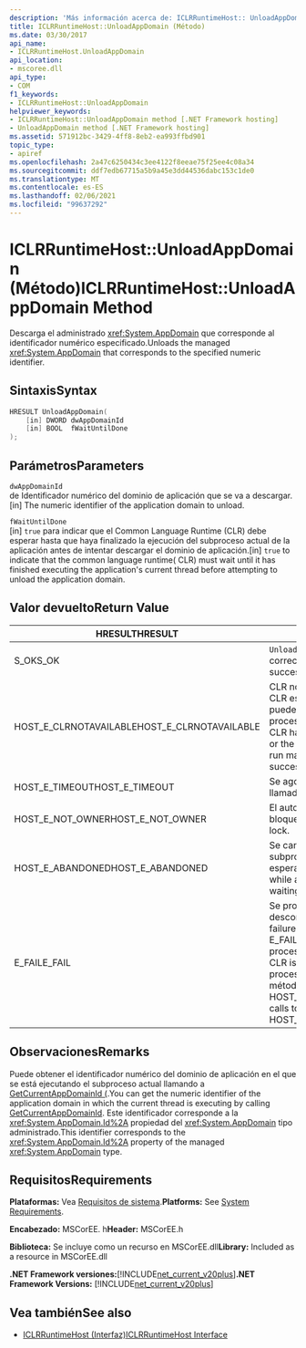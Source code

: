 ```yaml
---
description: 'Más información acerca de: ICLRRuntimeHost:: UnloadAppDomain ((método)'
title: ICLRRuntimeHost::UnloadAppDomain (Método)
ms.date: 03/30/2017
api_name:
- ICLRRuntimeHost.UnloadAppDomain
api_location:
- mscoree.dll
api_type:
- COM
f1_keywords:
- ICLRRuntimeHost::UnloadAppDomain
helpviewer_keywords:
- ICLRRuntimeHost::UnloadAppDomain method [.NET Framework hosting]
- UnloadAppDomain method [.NET Framework hosting]
ms.assetid: 571912bc-3429-4ff8-8eb2-ea993ffbd901
topic_type:
- apiref
ms.openlocfilehash: 2a47c6250434c3ee4122f8eeae75f25ee4c08a34
ms.sourcegitcommit: ddf7edb67715a5b9a45e3dd44536dabc153c1de0
ms.translationtype: MT
ms.contentlocale: es-ES
ms.lasthandoff: 02/06/2021
ms.locfileid: "99637292"
---
```

# <a name="iclrruntimehostunloadappdomain-method"></a><span data-ttu-id="1274f-103">ICLRRuntimeHost::UnloadAppDomain (Método)</span><span class="sxs-lookup"><span data-stu-id="1274f-103">ICLRRuntimeHost::UnloadAppDomain Method</span></span>

<span data-ttu-id="1274f-104">Descarga el administrado <xref:System.AppDomain> que corresponde al identificador numérico especificado.</span><span class="sxs-lookup"><span data-stu-id="1274f-104">Unloads the managed <xref:System.AppDomain> that corresponds to the specified numeric identifier.</span></span>  
  
## <a name="syntax"></a><span data-ttu-id="1274f-105">Sintaxis</span><span class="sxs-lookup"><span data-stu-id="1274f-105">Syntax</span></span>  
  
```cpp  
HRESULT UnloadAppDomain(  
    [in] DWORD dwAppDomainId  
    [in] BOOL  fWaitUntilDone  
);  
```  
  
## <a name="parameters"></a><span data-ttu-id="1274f-106">Parámetros</span><span class="sxs-lookup"><span data-stu-id="1274f-106">Parameters</span></span>  

 `dwAppDomainId`  
 <span data-ttu-id="1274f-107">de Identificador numérico del dominio de aplicación que se va a descargar.</span><span class="sxs-lookup"><span data-stu-id="1274f-107">[in] The numeric identifier of the application domain to unload.</span></span>  
  
 `fWaitUntilDone`  
 <span data-ttu-id="1274f-108">[in] `true` para indicar que el Common Language Runtime (CLR) debe esperar hasta que haya finalizado la ejecución del subproceso actual de la aplicación antes de intentar descargar el dominio de aplicación.</span><span class="sxs-lookup"><span data-stu-id="1274f-108">[in] `true` to indicate that the common language runtime( CLR) must wait until it has finished executing the application's current thread before attempting to unload the application domain.</span></span>  
  
## <a name="return-value"></a><span data-ttu-id="1274f-109">Valor devuelto</span><span class="sxs-lookup"><span data-stu-id="1274f-109">Return Value</span></span>  
  
|<span data-ttu-id="1274f-110">HRESULT</span><span class="sxs-lookup"><span data-stu-id="1274f-110">HRESULT</span></span>|<span data-ttu-id="1274f-111">Descripción</span><span class="sxs-lookup"><span data-stu-id="1274f-111">Description</span></span>|  
|-------------|-----------------|  
|<span data-ttu-id="1274f-112">S_OK</span><span class="sxs-lookup"><span data-stu-id="1274f-112">S_OK</span></span>|<span data-ttu-id="1274f-113">`UnloadAppDomain` se devolvió correctamente.</span><span class="sxs-lookup"><span data-stu-id="1274f-113">`UnloadAppDomain` returned successfully.</span></span>|  
|<span data-ttu-id="1274f-114">HOST_E_CLRNOTAVAILABLE</span><span class="sxs-lookup"><span data-stu-id="1274f-114">HOST_E_CLRNOTAVAILABLE</span></span>|<span data-ttu-id="1274f-115">CLR no se ha cargado en un proceso o CLR está en un estado en el que no puede ejecutar código administrado ni procesar la llamada correctamente.</span><span class="sxs-lookup"><span data-stu-id="1274f-115">The CLR has not been loaded into a process, or the CLR is in a state in which it cannot run managed code or process the call successfully.</span></span>|  
|<span data-ttu-id="1274f-116">HOST_E_TIMEOUT</span><span class="sxs-lookup"><span data-stu-id="1274f-116">HOST_E_TIMEOUT</span></span>|<span data-ttu-id="1274f-117">Se agotó el tiempo de espera de la llamada.</span><span class="sxs-lookup"><span data-stu-id="1274f-117">The call timed out.</span></span>|  
|<span data-ttu-id="1274f-118">HOST_E_NOT_OWNER</span><span class="sxs-lookup"><span data-stu-id="1274f-118">HOST_E_NOT_OWNER</span></span>|<span data-ttu-id="1274f-119">El autor de la llamada no posee el bloqueo.</span><span class="sxs-lookup"><span data-stu-id="1274f-119">The caller does not own the lock.</span></span>|  
|<span data-ttu-id="1274f-120">HOST_E_ABANDONED</span><span class="sxs-lookup"><span data-stu-id="1274f-120">HOST_E_ABANDONED</span></span>|<span data-ttu-id="1274f-121">Se canceló un evento mientras un subproceso o fibra bloqueados estaba esperando en él.</span><span class="sxs-lookup"><span data-stu-id="1274f-121">An event was canceled while a blocked thread or fiber was waiting on it.</span></span>|  
|<span data-ttu-id="1274f-122">E_FAIL</span><span class="sxs-lookup"><span data-stu-id="1274f-122">E_FAIL</span></span>|<span data-ttu-id="1274f-123">Se produjo un error grave desconocido.</span><span class="sxs-lookup"><span data-stu-id="1274f-123">An unknown catastrophic failure occurred.</span></span> <span data-ttu-id="1274f-124">Si un método devuelve E_FAIL, CLR ya no se puede usar en el proceso.</span><span class="sxs-lookup"><span data-stu-id="1274f-124">If a method returns E_FAIL, the CLR is no longer usable within the process.</span></span> <span data-ttu-id="1274f-125">Las llamadas subsiguientes a métodos de hospedaje devuelven HOST_E_CLRNOTAVAILABLE.</span><span class="sxs-lookup"><span data-stu-id="1274f-125">Subsequent calls to hosting methods return HOST_E_CLRNOTAVAILABLE.</span></span>|  
  
## <a name="remarks"></a><span data-ttu-id="1274f-126">Observaciones</span><span class="sxs-lookup"><span data-stu-id="1274f-126">Remarks</span></span>  

 <span data-ttu-id="1274f-127">Puede obtener el identificador numérico del dominio de aplicación en el que se está ejecutando el subproceso actual llamando a [GetCurrentAppDomainId (](iclrruntimehost-getcurrentappdomainid-method.md).</span><span class="sxs-lookup"><span data-stu-id="1274f-127">You can get the numeric identifier of the application domain in which the current thread is executing by calling [GetCurrentAppDomainId](iclrruntimehost-getcurrentappdomainid-method.md).</span></span> <span data-ttu-id="1274f-128">Este identificador corresponde a la <xref:System.AppDomain.Id%2A> propiedad del <xref:System.AppDomain> tipo administrado.</span><span class="sxs-lookup"><span data-stu-id="1274f-128">This identifier corresponds to the <xref:System.AppDomain.Id%2A> property of the managed <xref:System.AppDomain> type.</span></span>  
  
## <a name="requirements"></a><span data-ttu-id="1274f-129">Requisitos</span><span class="sxs-lookup"><span data-stu-id="1274f-129">Requirements</span></span>  

 <span data-ttu-id="1274f-130">**Plataformas:** Vea [Requisitos de sistema](../../get-started/system-requirements.md).</span><span class="sxs-lookup"><span data-stu-id="1274f-130">**Platforms:** See [System Requirements](../../get-started/system-requirements.md).</span></span>  
  
 <span data-ttu-id="1274f-131">**Encabezado:** MSCorEE. h</span><span class="sxs-lookup"><span data-stu-id="1274f-131">**Header:** MSCorEE.h</span></span>  
  
 <span data-ttu-id="1274f-132">**Biblioteca:** Se incluye como un recurso en MSCorEE.dll</span><span class="sxs-lookup"><span data-stu-id="1274f-132">**Library:** Included as a resource in MSCorEE.dll</span></span>  
  
 <span data-ttu-id="1274f-133">**.NET Framework versiones:**[!INCLUDE[net_current_v20plus](../../../../includes/net-current-v20plus-md.md)]</span><span class="sxs-lookup"><span data-stu-id="1274f-133">**.NET Framework Versions:** [!INCLUDE[net_current_v20plus](../../../../includes/net-current-v20plus-md.md)]</span></span>  
  
## <a name="see-also"></a><span data-ttu-id="1274f-134">Vea también</span><span class="sxs-lookup"><span data-stu-id="1274f-134">See also</span></span>

- [<span data-ttu-id="1274f-135">ICLRRuntimeHost (Interfaz)</span><span class="sxs-lookup"><span data-stu-id="1274f-135">ICLRRuntimeHost Interface</span></span>](iclrruntimehost-interface.md)
